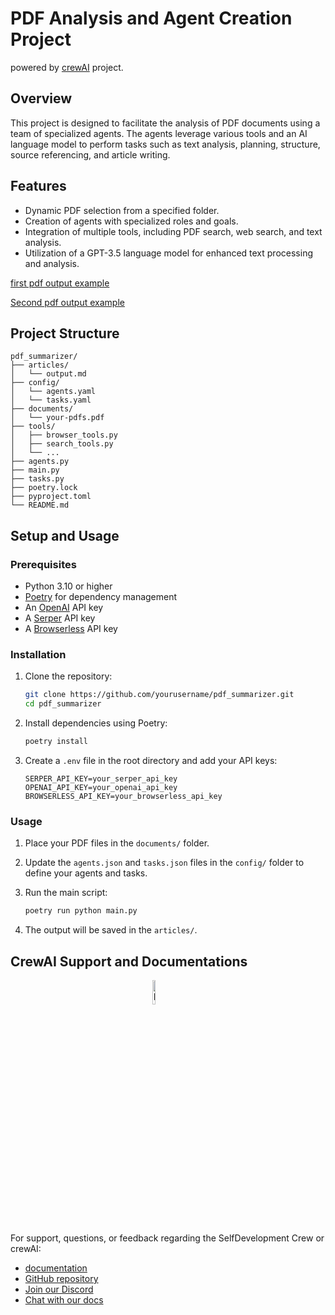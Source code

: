 # PDF Analysis and Agent Creation Project


powered by [crewAI](https://crewai.com) project.

## Overview
This project is designed to facilitate the analysis of PDF documents using a team of specialized agents. The agents leverage various tools and an AI language model to perform tasks such as text analysis, planning, structure, source referencing, and article writing.


## Features
- Dynamic PDF selection from a specified folder.
- Creation of agents with specialized roles and goals.
- Integration of multiple tools, including PDF search, web search, and text analysis.
- Utilization of a GPT-3.5 language model for enhanced text processing and analysis.

[first pdf output example](https://github.com/NonakaVal/pdf_summarizer/blob/main/articles/test-1.md)

[Second pdf output example](https://github.com/NonakaVal/pdf_summarizer/blob/main/articles/test-2.md)


## Project Structure
```
pdf_summarizer/
├── articles/
│   └── output.md
├── config/
│   └── agents.yaml
│   └── tasks.yaml 
├── documents/
│   └── your-pdfs.pdf
├── tools/
│   ├── browser_tools.py
│   ├── search_tools.py
│   └── ...
├── agents.py
├── main.py
├── tasks.py
├── poetry.lock
├── pyproject.toml
└── README.md
```

## Setup and Usage

### Prerequisites
- Python 3.10 or higher
- [Poetry](https://python-poetry.org/) for dependency management
- An [OpenAI](https://platform.openai.com) API key
- A [Serper](https://serper.dev/) API key
- A [Browserless](https://www.browserless.io/) API key

### Installation
1. Clone the repository:
    ```sh
    git clone https://github.com/yourusername/pdf_summarizer.git
    cd pdf_summarizer
    ```

2. Install dependencies using Poetry:
    ```sh
    poetry install
    ```

3. Create a `.env` file in the root directory and add your API keys:
    ```env
    SERPER_API_KEY=your_serper_api_key
    OPENAI_API_KEY=your_openai_api_key
    BROWSERLESS_API_KEY=your_browserless_api_key
    ```
    

### Usage
1. Place your PDF files in the `documents/` folder.

2. Update the `agents.json` and `tasks.json` files in the `config/` folder to define your agents and tasks.

3. Run the main script:
    ```sh
    poetry run python main.py
    ```

4. The output will be saved in the `articles/`.

## CrewAI Support and Documentations 
<a href="https://www.crewai.com/">
    <img src="https://i.imgur.com/0FllxzQ.png" alt="Image" width="10%" style="display: block; margin: 0 auto;">
</a>

For support, questions, or feedback regarding the SelfDevelopment Crew or crewAI:
- [documentation](https://docs.crewai.com)
- [GitHub repository](https://github.com/joaomdmoura/crewai)
- [Join our Discord](https://discord.com/invite/X4JWnZnxPb)
- [Chat with our docs](https://chatg.pt/DWjSBZn)


